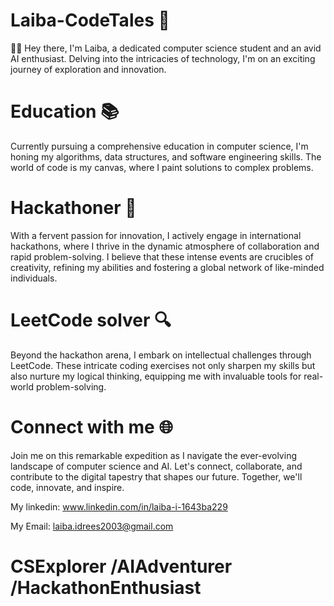 # Laiba-CodeTales 🌟

👨‍💻 Hey there, I'm Laiba, a dedicated computer science student and an avid AI enthusiast. Delving into the intricacies of technology, I'm on an exciting journey of exploration and innovation.
# Education 📚
 Currently pursuing a comprehensive education in computer science, I'm honing my algorithms, data structures, and software engineering skills. The world of code is my canvas, where I paint solutions to complex problems.
# Hackathoner 🚀
 With a fervent passion for innovation, I actively engage in international hackathons, where I thrive in the dynamic atmosphere of collaboration and rapid problem-solving. I believe that these intense events are crucibles of creativity, refining my abilities and fostering a global network of like-minded individuals.
# LeetCode solver 🔍
 Beyond the hackathon arena, I embark on intellectual challenges through LeetCode. These intricate coding exercises not only sharpen my skills but also nurture my logical thinking, equipping me with invaluable tools for real-world problem-solving.
# Connect with me 🌐
 Join me on this remarkable expedition as I navigate the ever-evolving landscape of computer science and AI. Let's connect, collaborate, and contribute to the digital tapestry that shapes our future. Together, we'll code, innovate, and inspire. 
 
 My linkedin: www.linkedin.com/in/laiba-i-1643ba229
 
 My Email: laiba.idrees2003@gmail.com
 
  # CSExplorer /AIAdventurer /HackathonEnthusiast


